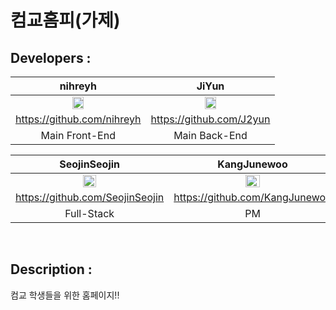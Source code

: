 # 컴교홈피(가제)

## Developers :

|                                          nihreyh                                          |                                           JiYun                                           |
| :---------------------------------------------------------------------------------------: | :---------------------------------------------------------------------------------------: |
| <img src="https://avatars3.githubusercontent.com/u/61745144?s=400&v=4" width="30%"></img> | <img src="https://avatars3.githubusercontent.com/u/47270758?s=400&v=4" width="30%"></img> |
|                                https://github.com/nihreyh                                 |                                 https://github.com/J2yun                                  |
|                                      Main Front-End                                       |                                       Main Back-End                                       |

|                                                             SeojinSeojin                                                             |                                        KangJunewoo                                        |
| :----------------------------------------------------------------------------------------------------------------------------------: | :---------------------------------------------------------------------------------------: |
| <img src="https://avatars0.githubusercontent.com/u/48249505?s=400&u=205a299a022725da6a76108d1d0a53f84b73e85b&v=4" width="30%"></img> | <img src="https://avatars2.githubusercontent.com/u/29622782?s=460&v=4" width="30%"></img> |
|                                                   https://github.com/SeojinSeojin                                                    |                              https://github.com/KangJunewoo                               |
|                                                              Full-Stack                                                              |                                            PM                                             |

<br/>

## Description :

컴교 학생들을 위한 홈페이지!!

<br/>

